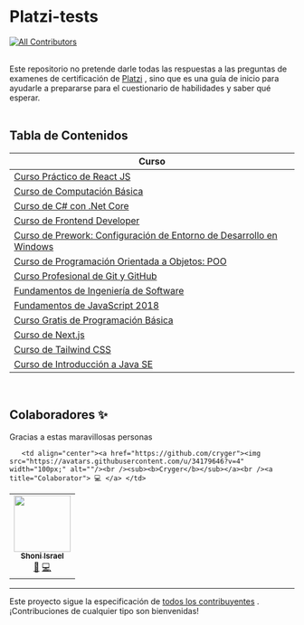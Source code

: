 # Platzi-tests

<!-- ALL-CONTRIBUTORS-BADGE:START - Do not remove or modify this section -->
[![All Contributors](https://img.shields.io/badge/all_contributors-1-orange.svg?style=flat-square)](#contributors-)
<!-- ALL-CONTRIBUTORS-BADGE:END -->

<br>Este repositorio no pretende darle todas las respuestas a las preguntas de examenes de certificación de [Platzi](https://platzi.com) , sino que es una guía de inicio para ayudarle a prepararse para el cuestionario de habilidades y saber qué esperar.
<br><br>

## Tabla de Contenidos

|Curso|
|-----------|
|[Curso Práctico de React JS](react.md)| 
|[Curso de Computación Básica](computacion_basica.md)| 
|[Curso de C# con .Net Core](c_con_net.md)| 
|[Curso de Frontend Developer](frontend_developer.md)| 
|[Curso de Prework: Configuración de Entorno de Desarrollo en Windows](prework.md)| 
|[Curso de Programación Orientada a Objetos: POO](poo.md)| 
|[Curso Profesional de Git y GitHub](git.md)| 
|[Fundamentos de Ingeniería de Software](fundamentos.md)| 
|[Fundamentos de JavaScript 2018](javascript2018.md)| 
|[Curso Gratis de Programación Básica](programacion_basica.md)| 
|[Curso de Next.js](nextjs.md)| 
|[Curso de Tailwind CSS](tailwind.md)| 
|[Curso de Introducción a Java SE](java_se.md)| 



<!---
end List
-->


&nbsp;

## Colaboradores  ✨

Gracias a estas maravillosas personas

<!-- ALL-CONTRIBUTORS-LIST:START - Do not remove or modify this section -->
<!-- prettier-ignore-start -->
<!-- markdownlint-disable -->
<table>
  <tr>    
    <td align="center"><a href="https://github.com/shoniisrael"><img src=https://avatars1.githubusercontent.com/u/20216696?s=400&u=31d9e1270608efdb51f213a255c5895e5b2fadbc&v=4" width="100px;" alt=""/><br /><sub><b>Shoni Israel</b></sub></a><br /><a href="#business" title="Main autor">💼</a> <a href="" title="Code">💻</a></td>
  
       <td align="center"><a href="https://github.com/cryger"><img src="https://avatars.githubusercontent.com/u/34179646?v=4" width="100px;" alt=""/><br /><sub><b>Cryger</b></sub></a><br /><a title="Colaborator"> 💻 </a> </td>
  
  </tr>
</table>

<!-- markdownlint-restore -->
<!-- prettier-ignore-end -->

<!-- ALL-CONTRIBUTORS-LIST:END -->

------

Este proyecto sigue la especificación de [todos los contribuyentes](https://github.com/all-contributors/all-contributors) . ¡Contribuciones de cualquier tipo son bienvenidas!
